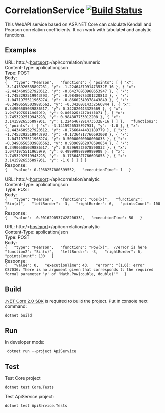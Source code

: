 # CorrelationService [![Build Status](https://travis-ci.org/ciwik/CorrelationService.svg?branch=master)](https://travis-ci.org/ciwik/CorrelationService)
This WebAPI service based on ASP.NET Core can calculate Kendall and Pearson correlation coefficients. It can work with tabulated and analytic functions.

## Examples
URL: http:/<<host:port>>/api/correlation/numeric  
Content-Type: application/json  
Type: POST  
Body:  
`{  
  "type": "Pearson",  
  "function1": {
    "points": [
      {
        "x": -3.1415926535897931,
        "y": -1.2246467991473532E-16
      },
      {
        "x": -2.4434609527920612,
        "y": -0.64278760968653947
      },
      {
        "x": -1.7453292519943293,
        "y": -0.98480775301220813
      },
      {
        "x": -1.0471975511965974,
        "y": -0.86602540378443849
      },
      {
        "x": -0.34906585039886562,
        "y": -0.34202014332566844
      },
      {
        "x": 0.34906585039886617,
        "y": 0.342020143325669
      },
      {
        "x": 1.0471975511965979,
        "y": 0.86602540378443871
      },
      {
        "x": 1.7453292519943298,
        "y": 0.984807753012208
      },
      {
        "x": 3.1415926535897931,
        "y": 1.2246467991473532E-16
      }
    ]
  },  
  "function2": {
    "points": [
      {
        "x": -3.1415926535897931,
        "y": -1.0
      },
      {
        "x": -2.4434609527920612,
        "y": -0.7660444431189779
      },
      {
        "x": -1.7453292519943293,
        "y": -0.17364817766693008
      },
      {
        "x": -1.0471975511965974,
        "y": 0.50000000000000033
      },
      {
        "x": -0.34906585039886562,
        "y": 0.93969262078590854
      },
      {
        "x": 0.34906585039886617,
        "y": 0.93969262078590832
      },
      {
        "x": 1.0471975511965979,
        "y": 0.49999999999999989
      },
      {
        "x": 1.7453292519943298,
        "y": -0.17364817766693053
      },
      {
        "x": 3.1415926535897931,
        "y": -1.0
      }
    ]
  }
}`  
Response:  
`{  
    "value": 0.1068257880599552,  
    "executionTime": 1  
}`  

URL: http:/<<host:port>>/api/correlation/analytic  
Content-Type: application/json  
Type: POST  
Body:  
`{  
  "type": "Pearson",  
  "function1": "Cos(x)",  
  "function2": "Sin(x)",  
  "leftBorder": -3,  
  "rightBorder": 6,  
  "pointsCount": 100  
}`  
Response:  
`{  
    "value": -0.0016290537428206339,  
    "executionTime": 50  
}`  

URL: http:/<<host:port>>/api/correlation/analytic  
Content-Type: application/json  
Type: POST  
Body:  
`{  
  "type": "Pearson",  
  "function1": "Pow(x)",  //error is here  
  "function2": "Sin(x)",  
  "leftBorder": -3,  
  "rightBorder": 6,  
  "pointsCount": 100  
}`  
Response:  
`{  
    "value": 0,  
    "executionTime": 43,  
    "error": "(1,6): error CS7036: There is no argument given that corresponds to the required formal parameter 'y' of 'Math.Pow(double, double)'"  
}`

Build
-----

[.NET Core 2.0 SDK](https://www.microsoft.com/net/download) is required to build the project.
Put in console next command:
```console
dotnet build
```

Run
---

In developer mode:

```console
 dotnet run --project ApiService
```

Test
----
Test Core project:
```console
dotnet test Core.Tests
```
Test ApiService project:
```console
dotnet test ApiService.Tests
```
